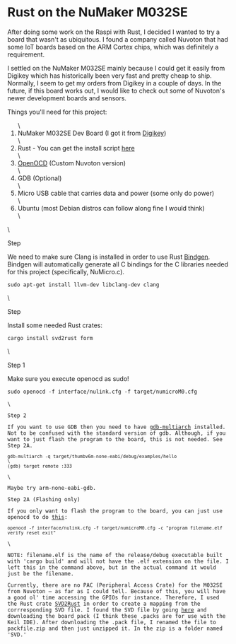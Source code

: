 <h1>Rust on the NuMaker M032SE</h1>
<p>After doing some work on the Raspi with Rust, I decided I wanted to try a board that wasn't as ubiquitous. I found a company called Nuvoton that had some IoT boards based on the ARM Cortex chips, which was definitely a requirement.</p><p>I settled on the NuMaker M032SE mainly because I could get it easily from Digikey which has historically been very fast and pretty cheap to ship. Normally, I seem to get my orders from Digikey in a couple of days. In the future, if this board works out, I would like to check out some of Nuvoton's newer development boards and sensors.</p><p>Things you'll need for this project:</p><!--kg-card-begin: markdown--><ol>\
<li>NuMaker M032SE Dev Board (I got it from <a href="https://www.digikey.com/en/products/detail/nuvoton-technology-corporation-of-america/NK-M032SE/12337437">Digikey</a>)</li>\
<li>Rust - You can get the install script <a href="https://www.rust-lang.org/tools/install">here</a></li>\
<li><a href="https://github.com/OpenNuvoton/OpenOCD-Nuvoton">OpenOCD</a> (Custom Nuvoton version)</li>\
<li>GDB (Optional)</li>\
<li>Micro USB cable that carries data and power (some only do power)</li>\
<li>Ubuntu (most Debian distros can follow along fine I would think)</li>\
</ol>\
<!--kg-card-end: markdown--><p>Step</p><p>We need to make sure Clang is installed in order to use Rust <a href="https://rust-lang.github.io/rust-bindgen/">Bindgen</a>. Bindgen will automatically generate all C bindings for the C libraries needed for this project (specifically, NuMicro.c).</p><!--kg-card-begin: markdown--><p><code>sudo apt-get install llvm-dev libclang-dev clang</code></p>\
<!--kg-card-end: markdown--><p>Step</p><p>Install some needed Rust crates:</p><!--kg-card-begin: markdown--><p><code>cargo install svd2rust form</code></p>\
<!--kg-card-end: markdown--><p>Step 1</p><p>Make sure you execute openocd as sudo!</p><!--kg-card-begin: markdown--><p><code>sudo openocd -f interface/nulink.cfg -f target/numicroM0.cfg</p>\
<!--kg-card-end: markdown--><p>Step 2</p><p>If you want to use GDB then you need to have <a href="https://packages.ubuntu.com/bionic/gdb-multiarch">gdb-multiarch</a> installed. Not to be confused with the standard version of gdb. Although, if you want to just flash the program to the board, this is not needed. See Step 2A.</p><!--kg-card-begin: markdown--><p><code>gdb-multiarch -q target/thumbv6m-none-eabi/debug/examples/hello<br>\
(gdb) target remote :333</code></p>\
<!--kg-card-end: markdown--><p>Maybe try arm-none-eabi-gdb.</p><p>Step 2A (Flashing only)</p><p>If you only want to flash the program to the board, you can just use openocd to do <a href="http://openocd.org/doc/html/Flash-Programming.html">this</a>:</p><!--kg-card-begin: markdown--><p><code>openocd -f interface/nulink.cfg -f target/numicroM0.cfg -c &quot;program filename.elf verify reset exit&quot;</code></p>\
<!--kg-card-end: markdown--><p>NOTE: filename.elf is the name of the release/debug executable built with 'cargo build' and will not have the .elf extension on the file. I left this in the command above, but in the actual command it would just be the filename.</p><p>Currently, there are no PAC (Peripheral Access Crate) for the M032SE from Nuvoton – as far as I could tell. Because of this, you will have a good ol' time accessing the GPIOs for instance. Therefore, I used the Rust crate <a href="https://crates.io/crates/svd2rust">SVD2Rust</a> in order to create a mapping from the corrresponding SVD file. I found the SVD file by going <a href="https://developer.arm.com/tools-and-software/embedded/cmsis/cmsis-packs">here</a> and downloading the board pack (I think these .packs are for use with the Keil IDE). After downloading the .pack file, I renamed the file to packfile.zip and then just unzipped it. In the zip is a folder named 'SVD.'</p>
